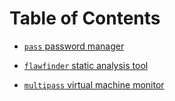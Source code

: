 # Table of Contents

- [`pass` password manager](pass.md)

- [`flawfinder` static analysis tool](flawfinder.md)

- [`multipass` virtual machine monitor](multipass.md)
